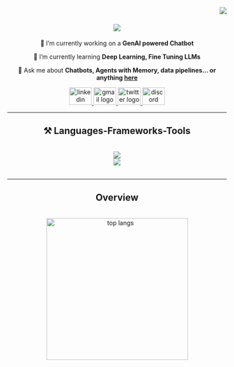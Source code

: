 <img align="right" src="https://visitor-badge.laobi.icu/badge?page_id=sahill3.sahill3" />

<h1 align="center">
    <img src="https://readme-typing-svg.herokuapp.com/?font=Oxanium&size=35&weight=600&center=true&vCenter=true&color=F5F5DC&width=500&height=70&duration=4000&lines=Hi+There!+👋;+I'm+Sahil+Mandavkar!;" />
</h1>

<div align="center">
 
🔭 I’m currently working on a **GenAI powered Chatbot**
 
🌱 I’m currently learning **Deep Learning, Fine Tuning LLMs**

💬 Ask me about **Chatbots, Agents with Memory, data pipelines... or anything [here](https://github.com/sahill3/sahill3/issues)**

 </div>

<div align="center"> 
  <a href="https://www.linkedin.com/in/sahil-mandavkar/" target="_blank">
    <img src="https://raw.githubusercontent.com/maurodesouza/profile-readme-generator/master/src/assets/icons/social/linkedin/default.svg" width="52" height="40" alt="linkedin logo"  />
  </a>
  <a href="mailto:sahil.mandavkar3@gmail.com">
    <img src="https://raw.githubusercontent.com/maurodesouza/profile-readme-generator/master/src/assets/icons/social/gmail/default.svg" width="52" height="40" alt="gmail logo"  />
  </a>
  <a href="https://x.com/sahilM37">
    <img src="https://raw.githubusercontent.com/maurodesouza/profile-readme-generator/master/src/assets/icons/social/twitter/default.svg" width="52" height="40" alt="twitter logo"  />
  </a>
  <a href="https://https://discordapp.com/users/702155906388852766">
    <img src="https://raw.githubusercontent.com/maurodesouza/profile-readme-generator/master/src/assets/icons/social/discord/default.svg" width="52" height="40" alt="discord logo"  />
  </a>
</div>

<hr/>

<h2 align="center">⚒️ Languages-Frameworks-Tools</h2>
<br/>
<div align="center">
    <img src="https://skillicons.dev/icons?i=python,c,cpp,firebase,mongodb,mysql,postgres,fastapi,linux,opencv,tensorflow" /><br>
    <img src="https://skillicons.dev/icons?i=github,git,aws,bash,gitlab,notion,docker,vscode,terraform,anaconda" />
</div>

<br/>
<hr/>

<h2 align="center">Overview </h2>
<br>
<div align=center>
  <img width=325 align="center" src="https://github-readme-stats-salesp07.vercel.app/api/top-langs/?username=sahill3&hide=HTML&langs_count=8&layout=compact&theme=react&border_radius=10&size_weight=0.5&count_weight=0.5&exclude_repo=github-readme-stats" alt="top langs" />
</div>
